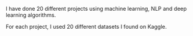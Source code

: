 I have done 20 different projects using machine learning, NLP and deep learning algorithms. 

For each project, I used 20 different datasets I found on Kaggle.
